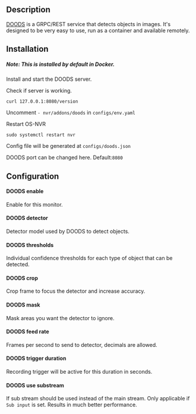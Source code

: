 ## Description
[DOODS](https://github.com/snowzach/doods) is a GRPC/REST service that detects objects in images. It's designed to be very easy to use, run as a container and available remotely.

## Installation

##### Note: This is installed by default in Docker.

Install and start the DOODS server.

Check if server is working.

	curl 127.0.0.1:8080/version

Uncomment `- nvr/addons/doods` in `configs/env.yaml`

Restart OS-NVR

	sudo systemctl restart nvr

Config file will be generated at `configs/doods.json`

DOODS port can be changed here. Default:`8080`


## Configuration

#### DOODS enable

Enable for this monitor.

#### DOODS detector

Detector model used by DOODS to detect objects.

#### DOODS thresholds

Individual confidence thresholds for each type of object that can be detected.

#### DOODS crop

Crop frame to focus the detector and increase accuracy.

#### DOODS mask

Mask areas you want the detector to ignore.

#### DOODS feed rate

Frames per second to send to detector, decimals are allowed.

#### DOODS trigger duration

Recording trigger will be active for this duration in seconds.

#### DOODS use substream

If sub stream should be used instead of the main stream. Only applicable if `Sub input` is set. Results in much better performance.